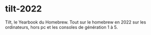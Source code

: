 # tilt-2022
Tilt, le Yearbook du Homebrew. Tout sur le homebrew en 2022 sur les ordinateurs, hors pc et les consoles de génération 1 à 5.
